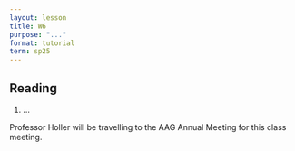 ```yaml
---
layout: lesson
title: W6
purpose: "..."
format: tutorial
term: sp25
---
```


## Reading

1. ...

Professor Holler will be travelling to the AAG Annual Meeting for this class meeting.